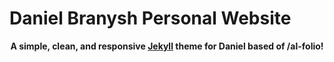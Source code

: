 # Daniel Branysh Personal Website

<div align="center">

**A simple, clean, and responsive [Jekyll](https://jekyllrb.com/) theme for Daniel based of /al-folio!**
